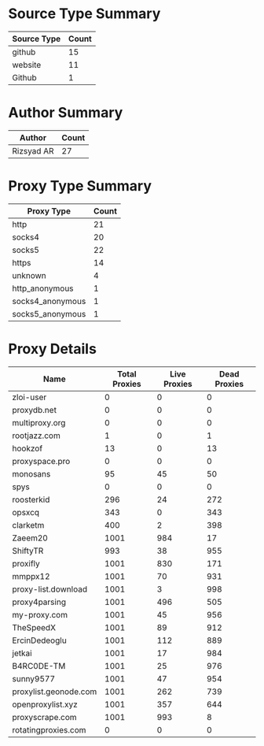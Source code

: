 # Source Type Summary

| Source Type | Count |
|-------------|-------|
| github | 15 |
| website | 11 |
| Github | 1 |


# Author Summary

| Author | Count |
|--------|-------|
| Rizsyad AR | 27 |


# Proxy Type Summary

| Proxy Type | Count |
|------------|-------|
| http | 21 |
| socks4 | 20 |
| socks5 | 22 |
| https | 14 |
| unknown | 4 |
| http_anonymous | 1 |
| socks4_anonymous | 1 |
| socks5_anonymous | 1 |


# Proxy Details

| Name | Total Proxies | Live Proxies | Dead Proxies |
|------|---------------|--------------|---------------|
| zloi-user | 0 | 0 | 0 |
| proxydb.net | 0 | 0 | 0 |
| multiproxy.org | 0 | 0 | 0 |
| rootjazz.com | 1 | 0 | 1 |
| hookzof | 13 | 0 | 13 |
| proxyspace.pro | 0 | 0 | 0 |
| monosans | 95 | 45 | 50 |
| spys | 0 | 0 | 0 |
| roosterkid | 296 | 24 | 272 |
| opsxcq | 343 | 0 | 343 |
| clarketm | 400 | 2 | 398 |
| Zaeem20 | 1001 | 984 | 17 |
| ShiftyTR | 993 | 38 | 955 |
| proxifly | 1001 | 830 | 171 |
| mmppx12 | 1001 | 70 | 931 |
| proxy-list.download | 1001 | 3 | 998 |
| proxy4parsing | 1001 | 496 | 505 |
| my-proxy.com | 1001 | 45 | 956 |
| TheSpeedX | 1001 | 89 | 912 |
| ErcinDedeoglu | 1001 | 112 | 889 |
| jetkai | 1001 | 17 | 984 |
| B4RC0DE-TM | 1001 | 25 | 976 |
| sunny9577 | 1001 | 47 | 954 |
| proxylist.geonode.com | 1001 | 262 | 739 |
| openproxylist.xyz | 1001 | 357 | 644 |
| proxyscrape.com | 1001 | 993 | 8 |
| rotatingproxies.com | 0 | 0 | 0 |
